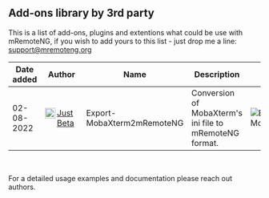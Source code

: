 ## Add-ons library by 3rd party 
This is a list of add-ons, plugins and extentions what could be use with mRemoteNG, if you wish to add yours to this list - just drop me a line: <a href="mailto:support@mremoteng.org">support@mremoteng.org</a>
<br>

| Date added | Author | Name | Description | Repository |
| ---------------|---------------|---------------|--------------|-----------|
| 02-08-2022 | <a href="https://github.com/JustBeta"><img align="left" src="https://avatars.githubusercontent.com/u/25150896?v=4" alt="JustBeta" width="21px"/>JustBeta</a> | Export-MobaXterm2mRemoteNG | Conversion of MobaXterm's ini file to mRemoteNG format. | ![Export-MobaXtern2mRemoteNG](https://github.com/JustBeta/Export-MobaXtern2mRemoteNG/tree/main) |

<br>

For a detailed usage examples and documentation please reach out authors.
